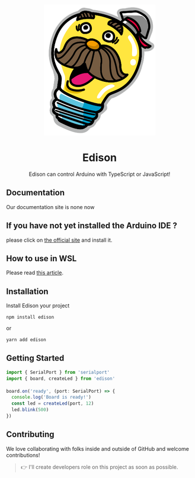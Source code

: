 <p align="center">
  <img width="300px" src="/public/images/icon.png">
</p>

<h1 align="center">Edison</h1>

<p align="center">Edison can control Arduino with TypeScript or JavaScript!</p>

<p align="center">

</p>

## Documentation

Our documentation site is none now

## If you have not yet installed the Arduino IDE ?

please click on [the official site](https://www.arduino.cc/en/software) and install it.

## How to use in WSL

Please read [this article](https://zenn.dev/konjikun/articles/e905f4ce99d3ea).

## Installation

Install Edison your project

```console
npm install edison
```

or

```console
yarn add edison
```

## Getting Started

```.ts
import { SerialPort } from 'serialport'
import { board, createLed } from 'edison'

board.on('ready', (port: SerialPort) => {
  console.log('Board is ready!')
  const led = createLed(port, 12)
  led.blink(500)
})

```

## Contributing

We love collaborating with folks inside and outside of GitHub and welcome contributions!

> 👉 I'll create developers role on this project as soon as possible.
